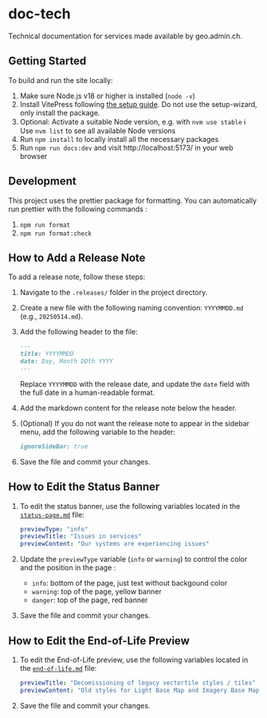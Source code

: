 # doc-tech

Technical documentation for services made available by geo.admin.ch.

## Getting Started

To build and run the site locally:

1. Make sure Node.js v18 or higher is installed (`node -v`)
2. Install VitePress following [the setup guide](https://vitepress.dev/guide/getting-started). Do not use the setup-wizard, only install the package.
3. Optional: Activate a suitable Node version, e.g. with `nvm use stable`
   ℹ️ Use `nvm list` to see all available Node versions
4. Run `npm install` to locally install all the necessary packages
5. Run `npm run docs:dev` and visit http://localhost:5173/ in your web browser

## Development

This project uses the prettier package for formatting. You can automatically run prettier with the following commands :

1.  `npm run format`
2.  `npm run format:check`

## How to Add a Release Note

To add a release note, follow these steps:

1. Navigate to the `.releases/` folder in the project directory.
2. Create a new file with the following naming convention: `YYYYMMDD.md` (e.g., `20250514.md`).
3. Add the following header to the file:

   ```markdown
   ---
   title: YYYYMMDD
   date: Day, Month DDth YYYY
   ---
   ```

   Replace `YYYYMMDD` with the release date, and update the `date` field with the full date in a human-readable format.

4. Add the markdown content for the release note below the header.

5. (Optional) If you do not want the release note to appear in the sidebar menu, add the following variable to the header:

   ```markdown
   ignoreSideBar: true
   ```

6. Save the file and commit your changes.

## How to Edit the Status Banner

1. To edit the status banner, use the following variables located in the [`status-page.md`](./page/status-page.md) file:
   ```YAML
   previewType: "info"
   previewTitle: "Issues in services"
   previewContent: "Our systems are experiencing issues"
   ```
2. Update the `previewType` variable (`info` or `warning`) to control the color and the position in the page :
   - `info`: bottom of the page, just text without backgound color
   - `warning`: top of the page, yellow banner
   - `danger`: top of the page, red banner

3. Save the file and commit your changes.

## How to Edit the End-of-Life Preview

1. To edit the End-of-Life preview, use the following variables located in the [`end-of-life.md`](./page/end-of-life.md) file:

   ```YAML
   previewTitle: "Decomissioning of legacy vectortile styles / tiles"
   previewContent: "Old styles for Light Base Map and Imagery Base Map no longer available from January 2025"
   ```

2. Save the file and commit your changes.
